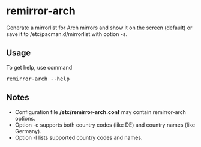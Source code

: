 # remirror-arch
Generate a mirrorlist for Arch mirrors and
show it on the screen (default) or save it
to /etc/pacman.d/mirrorlist with option -s.

## Usage
To get help, use command
<pre>
remirror-arch --help
</pre>

## Notes
- Configuration file <b>/etc/remirror-arch.conf</b> may contain remirror-arch options.
- Option -c supports both country codes (like DE) and country names (like Germany).
- Option -l lists supported country codes and names.
